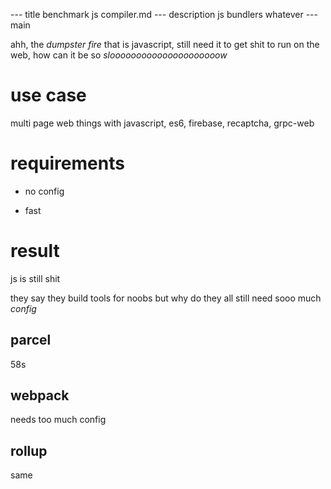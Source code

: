 --- title
benchmark js compiler.md
--- description
js bundlers whatever
--- main


ahh,
the _dumpster fire_ that is javascript,
still need it to get shit to run on the web,
how can it be so _slooooooooooooooooooooow_

# use case

multi page web things with javascript,
es6, firebase, recaptcha, grpc-web

# requirements

- no config

- fast

# result

js is still shit

they say they build tools for noobs but why do they all still need sooo much _config_

## parcel

58s

## webpack

needs too much config

## rollup

same
